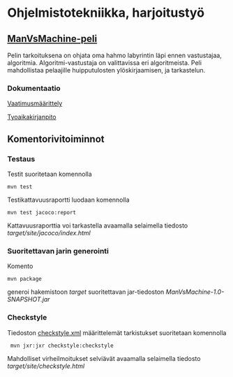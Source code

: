 # Ohjelmistotekniikka, harjoitustyö
## [ManVsMachine-peli](https://github.com/LauriTahvanainen/ot-harjoitustyo/tree/master/ManVsMachine) 
Pelin tarkoituksena on ohjata oma hahmo labyrintin läpi ennen vastustajaa, algoritmia. Algoritmi-vastustaja on valittavissa eri algoritmeista. Peli mahdollistaa pelaajille huipputulosten ylöskirjaamisen, ja tarkastelun.
### Dokumentaatio
[Vaatimusmäärittely](https://github.com/LauriTahvanainen/ot-harjoitustyo/blob/master/ManVsMachine/dokumentaatio/vaatimusmaarittely.md)

[Tyoaikakirjanpito](https://github.com/LauriTahvanainen/ot-harjoitustyo/blob/master/ManVsMachine/dokumentaatio/tyoaikakirjanpito.md)

## Komentorivitoiminnot

### Testaus

Testit suoritetaan komennolla

```
mvn test
```

Testikattavuusraportti luodaan komennolla

```
mvn test jacoco:report
```

Kattavuusraporttia voi tarkastella avaamalla selaimella tiedosto _target/site/jacoco/index.html_

### Suoritettavan jarin generointi

Komento

```
mvn package
```

generoi hakemistoon _target_ suoritettavan jar-tiedoston _ManVsMachine-1.0-SNAPSHOT.jar_

### Checkstyle

Tiedoston [checkstyle.xml](https://github.com/LauriTahvanainen/ot-harjoitustyo/blob/master/ManVsMachine/checkstyle.xml) määrittelemät tarkistukset suoritetaan komennolla

```
 mvn jxr:jxr checkstyle:checkstyle
```

Mahdolliset virheilmoitukset selviävät avaamalla selaimella tiedosto _target/site/checkstyle.html_

